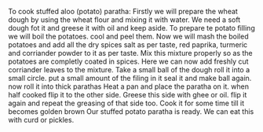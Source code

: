To cook stuffed aloo (potato) paratha:
Firstly we will prepare the wheat dough by using the wheat flour and mixing it with water.
We need a soft dough fot it and greese it with oil and keep aside.
To prepare te potato filling we will boil the potatoes. cool and peel them.
Now we will mash the boiled potatoes and add all the dry spices salt as per taste, red paprika, turmeric and corriander powder to it as per taste.
Mix this mixture properly so as the potatoes are completly coated in spices.
Here we can now add freshly cut corriander leaves to the mixture.
Take a small ball of the dough roll it into a small circle. put a small amount of the filing in it seal it and make ball again. now roll it into thick parathas
Heat a pan and place the paratha on it. when half cooked flip it to the other side.
Greese this side with ghee or oil. flip it again and repeat the greasing of that side too.
Cook it for some time till it becomes golden brown 
Our stuffed potato paratha is ready. We can eat this with curd or pickles.